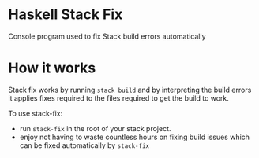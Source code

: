 # Haskell Stack Fix

Console program used to fix Stack build errors automatically

# How it works

Stack fix works by running `stack build` and by interpreting the build errors it applies fixes required to the files required to get the build to work.

To use stack-fix:

* run `stack-fix` in the root of your stack project.
* enjoy not having to waste countless hours on fixing build issues which can be fixed automatically by `stack-fix`